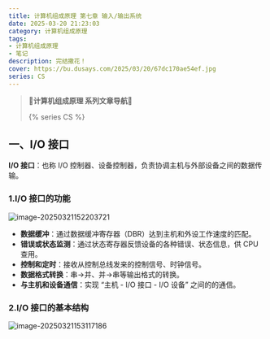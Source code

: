 ```yaml
---
title: 计算机组成原理 第七章 输入/输出系统
date: 2025-03-20 21:23:03
category: 计算机组成原理
tags:
- 计算机组成原理
- 笔记
description: 完结撒花！
cover: https://bu.dusays.com/2025/03/20/67dc170ae54ef.jpg
series: CS
---
```


> **🚥计算机组成原理 系列文章导航🚥**
>
> {% series CS %}

## 一、I/O 接口

**I/O 接口**：也称 I/O 控制器、设备控制器，负责协调主机与外部设备之间的数据传输。

### 1.I/O 接口的功能

![image-20250321152203721](https://bu.dusays.com/2025/03/21/67dd15c8a5c2c.png)

- **数据缓冲**：通过数据缓冲寄存器（DBR）达到主机和外设工作速度的匹配。
- **错误或状态监测**：通过状态寄存器反馈设备的各种错误、状态信息，供 CPU 查用。
- **控制和定时**：接收从控制总线发来的控制信号、时钟信号。
- **数据格式转换**：串->并、并->串等输出格式的转换。
- **与主机和设备通信**：实现 “主机 - I/O 接口 - I/O 设备” 之间的的通信。

### 2.I/O 接口的基本结构

![image-20250321153117186](https://bu.dusays.com/2025/03/21/67dd15e481001.png)
